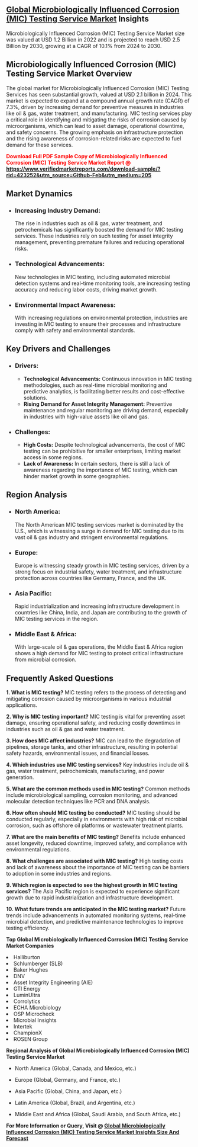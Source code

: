 <h2><a href="https://www.verifiedmarketreports.com/download-sample/?rid=423252&amp;utm_source=Github&amp;utm_medium=205" target="_blank">Global Microbiologically Influenced Corrosion (MIC) Testing Service Market</a> Insights</h2><p>Microbiologically Influenced Corrosion (MIC) Testing Service Market size was valued at USD 1.2 Billion in 2022 and is projected to reach USD 2.5 Billion by 2030, growing at a CAGR of 10.1% from 2024 to 2030.</p><p> <h2>Microbiologically Influenced Corrosion (MIC) Testing Service Market Overview</h2> <p>The global market for Microbiologically Influenced Corrosion (MIC) Testing Services has seen substantial growth, valued at USD 2.1 billion in 2024. This market is expected to expand at a compound annual growth rate (CAGR) of 7.3%, driven by increasing demand for preventive measures in industries like oil & gas, water treatment, and manufacturing. MIC testing services play a critical role in identifying and mitigating the risks of corrosion caused by microorganisms, which can lead to asset damage, operational downtime, and safety concerns. The growing emphasis on infrastructure protection and the rising awareness of corrosion-related risks are expected to fuel demand for these services.</p> <p><strong><p><span class=""><span style="color: #ff0000;"><strong>Download Full PDF Sample Copy of Microbiologically Influenced Corrosion (MIC) Testing Service Market Report</strong> @ </span><a href="https://www.verifiedmarketreports.com/download-sample/?rid=423252&amp;utm_source=Github-Feb&amp;utm_medium=205" target="_blank">https://www.verifiedmarketreports.com/download-sample/?rid=423252&amp;utm_source=Github-Feb&amp;utm_medium=205</a></span></p></strong></p> <h2>Market Dynamics</h2> <ul> <li><h3>Increasing Industry Demand:</h3> The rise in industries such as oil & gas, water treatment, and petrochemicals has significantly boosted the demand for MIC testing services. These industries rely on such testing for asset integrity management, preventing premature failures and reducing operational risks.</li> <li><h3>Technological Advancements:</h3> New technologies in MIC testing, including automated microbial detection systems and real-time monitoring tools, are increasing testing accuracy and reducing labor costs, driving market growth.</li> <li><h3>Environmental Impact Awareness:</h3> With increasing regulations on environmental protection, industries are investing in MIC testing to ensure their processes and infrastructure comply with safety and environmental standards.</li> </ul> <h2>Key Drivers and Challenges</h2> <ul> <li><h3>Drivers:</h3> <ul> <li><strong>Technological Advancements:</strong> Continuous innovation in MIC testing methodologies, such as real-time microbial monitoring and predictive analytics, is facilitating better results and cost-effective solutions.</li> <li><strong>Rising Demand for Asset Integrity Management:</strong> Preventive maintenance and regular monitoring are driving demand, especially in industries with high-value assets like oil and gas.</li> </ul> </li> <li><h3>Challenges:</h3> <ul> <li><strong>High Costs:</strong> Despite technological advancements, the cost of MIC testing can be prohibitive for smaller enterprises, limiting market access in some regions.</li> <li><strong>Lack of Awareness:</strong> In certain sectors, there is still a lack of awareness regarding the importance of MIC testing, which can hinder market growth in some geographies.</li> </ul> </li> </ul> <h2>Region Analysis</h2> <ul> <li><h3>North America:</h3> The North American MIC testing services market is dominated by the U.S., which is witnessing a surge in demand for MIC testing due to its vast oil & gas industry and stringent environmental regulations.</li> <li><h3>Europe:</h3> Europe is witnessing steady growth in MIC testing services, driven by a strong focus on industrial safety, water treatment, and infrastructure protection across countries like Germany, France, and the UK.</li> <li><h3>Asia Pacific:</h3> Rapid industrialization and increasing infrastructure development in countries like China, India, and Japan are contributing to the growth of MIC testing services in the region.</li> <li><h3>Middle East & Africa:</h3> With large-scale oil & gas operations, the Middle East & Africa region shows a high demand for MIC testing to protect critical infrastructure from microbial corrosion.</li> </ul> <h2>Frequently Asked Questions</h2> <p><strong>1. What is MIC testing?</strong> MIC testing refers to the process of detecting and mitigating corrosion caused by microorganisms in various industrial applications.</p> <p><strong>2. Why is MIC testing important?</strong> MIC testing is vital for preventing asset damage, ensuring operational safety, and reducing costly downtimes in industries such as oil & gas and water treatment.</p> <p><strong>3. How does MIC affect industries?</strong> MIC can lead to the degradation of pipelines, storage tanks, and other infrastructure, resulting in potential safety hazards, environmental issues, and financial losses.</p> <p><strong>4. Which industries use MIC testing services?</strong> Key industries include oil & gas, water treatment, petrochemicals, manufacturing, and power generation.</p> <p><strong>5. What are the common methods used in MIC testing?</strong> Common methods include microbiological sampling, corrosion monitoring, and advanced molecular detection techniques like PCR and DNA analysis.</p> <p><strong>6. How often should MIC testing be conducted?</strong> MIC testing should be conducted regularly, especially in environments with high risk of microbial corrosion, such as offshore oil platforms or wastewater treatment plants.</p> <p><strong>7. What are the main benefits of MIC testing?</strong> Benefits include enhanced asset longevity, reduced downtime, improved safety, and compliance with environmental regulations.</p> <p><strong>8. What challenges are associated with MIC testing?</strong> High testing costs and lack of awareness about the importance of MIC testing can be barriers to adoption in some industries and regions.</p> <p><strong>9. Which region is expected to see the highest growth in MIC testing services?</strong> The Asia Pacific region is expected to experience significant growth due to rapid industrialization and infrastructure development.</p> <p><strong>10. What future trends are anticipated in the MIC testing market?</strong> Future trends include advancements in automated monitoring systems, real-time microbial detection, and predictive maintenance technologies to improve testing efficiency.</p> </p><p><strong>Top Global Microbiologically Influenced Corrosion (MIC) Testing Service Market Companies</strong></p><div data-test-id=""><p><li>Halliburton</li><li> Schlumberger (SLB)</li><li> Baker Hughes</li><li> DNV</li><li> Asset Integrity Engineering (AIE)</li><li> GTI Energy</li><li> LuminUltra</li><li> Corrolytics</li><li> ECHA Microbiology</li><li> OSP Microcheck</li><li> Microbial Insights</li><li> Intertek</li><li> ChampionX</li><li> ROSEN Group</li></p><div><strong>Regional Analysis of&nbsp;Global Microbiologically Influenced Corrosion (MIC) Testing Service Market</strong></div><ul><li dir="ltr"><p dir="ltr">North America&nbsp;(Global, Canada, and Mexico, etc.)</p></li><li dir="ltr"><p dir="ltr">Europe (Global, Germany, and France, etc.)</p></li><li dir="ltr"><p dir="ltr">Asia Pacific&nbsp;(Global, China, and Japan, etc.)</p></li><li dir="ltr"><p dir="ltr">Latin America&nbsp;(Global, Brazil, and Argentina, etc.)</p></li><li dir="ltr">Middle East and Africa&nbsp;(Global, Saudi Arabia, and South Africa, etc.)</li></ul><p><strong>For More Information or Query, Visit @&nbsp;</strong><strong><a href="https://www.verifiedmarketreports.com/product/microbiologically-influenced-corrosion-mic-testing-service-market/?utm_source=Github&amp;utm_medium=205" target="_blank">Global Microbiologically Influenced Corrosion (MIC) Testing Service Market Insights Size And Forecast</a></strong></p></div>
